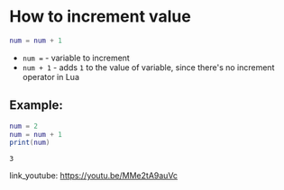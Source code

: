 # How to increment value

```lua
num = num + 1
```

- `num =` - variable to increment
- `num + 1` - adds `1` to the value of variable, since there's no increment operator in Lua

## Example: 
```lua
num = 2
num = num + 1
print(num)
```
```
3

```

link_youtube: https://youtu.be/MMe2tA9auVc
